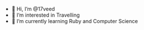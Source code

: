 - 👋 Hi, I’m @17veed
- 👀 I’m interested in Travelling
- 🌱 I’m currently learning Ruby and Computer Science

<!---
17veed/17veed is a ✨ special ✨ repository because its `README.md` (this file) appears on your GitHub profile.
You can click the Preview link to take a look at your changes.
--->
